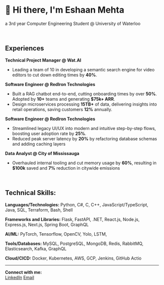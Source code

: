 # 👋 Hi there, I'm Eshaan Mehta 

a 3rd year Computer Engineering Student @ University of Waterloo

<br>

## Experiences

**Technical Project Manager @ Wat.AI**
  - Leading a team of 10 in developing a semantic search engine for video editors to cut down editing times by **40%**.

**Software Engineer @ RedIron Technologies**
  - Built a RAG chatbot end-to-end, cutting onboarding times by over **50%**. Adopted by **10+** teams and generating **$75k+ ARR**.
  - Design microservices processing **15TB+** of data, delivering insights into retail operations, saving customers **12%** annually.

**Software Engineer @ RedIron Technologies**
  - Streamlined legacy UI/UX into modern and intuitive step-by-step flows, boosting user adoption rate by **25%**.
  - Reduced peak server latency by **20%** by refactoring database schemas and adding caching layers

**Data Analyst @ City of Mississauga**
  - Overhauled internal tooling and cut memory usage by **60%**, resulting in **$100k** saved and **7%** reduction in citywide emissions

<br>

## Technical Skills:

**Languages/Technologies:** Python, C#, C, C++, JavaScript/TypeScript, Java, SQL, Terraform, Bash, Shell

**Frameworks and Libraries:** Flask, FastAPI, .NET, React.js, Node.js, Express.js, Next.js, Spring Boot, GraphQL

**AI/ML:** PyTorch, Tensorflow, OpenCV, Yolo, LSTM, 

**Tools/Databases:** MySQL, PostgreSQL, MongoDB, Redis, RabbitMQ, Elasticsearch, Kafka, GraphQL

**Cloud/CICD:** Docker, Kubernetes, AWS, GCP, Jenkins, GitHub Actio

---

**Connect with me:**  
[LinkedIn](https://www.linkedin.com/in/eshaan-mehta-136a6924b/) [Email](mailto:eshaanm.mehta@gmail.com)

<!--
**eshaan-mehta/eshaan-mehta** is a ✨ _special_ ✨ repository because its `README.md` (this file) appears on your GitHub profile.

Here are some ideas to get you started:

- 🔭 I’m currently working on ...
- 🌱 I’m currently learning ...
- 👯 I’m looking to collaborate on ...
- 🤔 I’m looking for help with ...
- 💬 Ask me about ...
- 📫 How to reach me: ...
- 😄 Pronouns: ...
- ⚡ Fun fact: ...
-->
